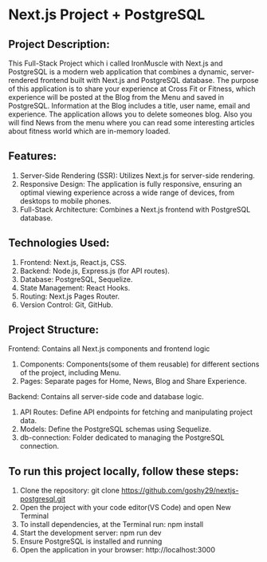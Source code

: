 # Next.js Project + PostgreSQL
## Project Description:
This Full-Stack Project which i called IronMuscle with Next.js and PostgreSQL is a modern web application that combines a dynamic, server-rendered frontend built with Next.js and PostgreSQL database. Тhe purpose of this application is to share your experience at Cross Fit or Fitness, which experience will be posted at the Blog from the Menu and saved in PostgreSQL. Information at the Blog includes a title, user name, email and experience. The application allows you to delete someones blog. Also you will find News from the menu where you can read some interesting articles about fitness world which are in-memory loaded.

## Features:
1. Server-Side Rendering (SSR): Utilizes Next.js for server-side rendering.
2. Responsive Design: The application is fully responsive, ensuring an optimal viewing experience across a wide range of devices, from desktops to mobile phones.  
3. Full-Stack Architecture: Combines a Next.js frontend with PostgreSQL database.

## Technologies Used:
1. Frontend: Next.js, React.js, CSS.
2. Backend: Node.js, Express.js (for API routes).
3. Database: PostgreSQL, Sequelize.
4. State Management: React Hooks.
5. Routing: Next.js Pages Router.
6. Version Control: Git, GitHub.

## Project Structure:
Frontend: Contains all Next.js components and frontend logic
 1. Components: Components(some of them reusable) for different sections of the project, including Menu.
 2. Pages: Separate pages for Home, News, Blog and Share Experience.

Backend: Contains all server-side code and database logic.
 1. API Routes: Define API endpoints for fetching and manipulating project data.
 2. Models: Define the PostgreSQL schemas using Sequelize.
 3. db-connection: Folder dedicated to managing the PostgreSQL connection.

## To run this project locally, follow these steps:
1. Clone the repository: git clone https://github.com/goshy29/nextjs-postgresql.git
2. Open the project with your code editor(VS Code) and open New Terminal
3. To install dependencies, at the Terminal run: npm install
4. Start the development server: npm run dev
5. Ensure PostgreSQL is installed and running
6. Open the application in your browser: http://localhost:3000 
